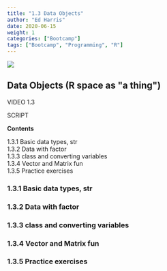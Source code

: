 ```yaml
---
title: "1.3 Data Objects"
author: "Ed Harris"
date: 2020-06-15
weight: 1
categories: ["Bootcamp"]
tags: ["Bootcamp", "Programming", "R"]
---
```


![ ](/img/r-space.png)  

## Data Objects (R space as "a thing")

VIDEO 1.3

SCRIPT

**Contents**

1.3.1 Basic data types, str  
1.3.2 Data with factor  
1.3.3 class and converting variables  
1.3.4 Vector and Matrix fun  
1.3.5 Practice exercises  

### 1.3.1 Basic data types, str

### 1.3.2 Data with factor

### 1.3.3 class and converting variables

### 1.3.4 Vector and Matrix fun

### 1.3.5 Practice exercises
